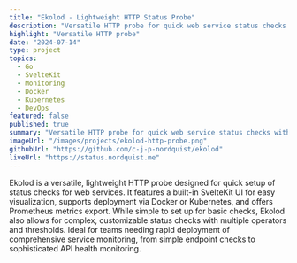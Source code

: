 ```yaml
---
title: "Ekolod - Lightweight HTTP Status Probe"
description: "Versatile HTTP probe for quick web service status checks with SvelteKit UI."
highlight: "Versatile HTTP probe"
date: "2024-07-14"
type: project
topics:
  - Go
  - SvelteKit
  - Monitoring
  - Docker
  - Kubernetes
  - DevOps
featured: false
published: true
summary: "Versatile HTTP probe for quick web service status checks with SvelteKit UI."
imageUrl: "/images/projects/ekolod-http-probe.png"
githubUrl: "https://github.com/c-j-p-nordquist/ekolod"
liveUrl: "https://status.nordquist.me"
---
```


Ekolod is a versatile, lightweight HTTP probe designed for quick setup of status checks for web services. It features a built-in SvelteKit UI for easy visualization, supports deployment via Docker or Kubernetes, and offers Prometheus metrics export. While simple to set up for basic checks, Ekolod also allows for complex, customizable status checks with multiple operators and thresholds. Ideal for teams needing rapid deployment of comprehensive service monitoring, from simple endpoint checks to sophisticated API health monitoring.